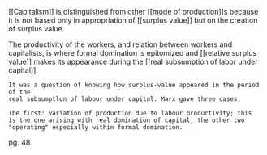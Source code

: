 [[Capitalism]] is distinguished from other [[mode of production]]s because it is not based only in appropriation of [[surplus value]] but on the creation of surplus value.

The productivity of the workers, and relation between workers and capitalists, is where formal domination is epitomized and [[relative surplus value]] makes its appearance during the [[real subsumption of labor under capital]]. 

	It was a question of knowing how surplus-value appeared in the period of the 
	real subsumptlon of labour under capital. Marx gave three cases. 
	
	The first: variation of production due to labour productivity; this 
	is the one arising with real domination of capital, the other two 
	"operating" especially within formal domination.
pg. 48 